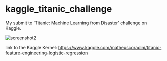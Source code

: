 # kaggle_titanic_challenge
My submit to 'Titanic: Machine Learning from Disaster' challenge on Kaggle.

![screenshot2](https://github.com/matheuscoradini/kaggle_titanic_challenge/blob/master/images/result.png)

link to the Kaggle Kernel: https://www.kaggle.com/matheuscoradini/titanic-feature-engineering-logistic-regression
